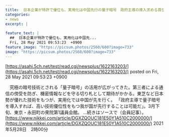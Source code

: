 ```yaml
---
title:  日本企業が特許で優位も、実用化は中国先行の量子暗号　政府主導の導入求める首位東芝  
categories:
- news
excerpt: |
  
feature_text: |
  ##  日本企業が特許で優位も、実用化は中国先...
  Fri, 28 May 2021 09:53:23  +0900
feature_image: "https://picsum.photos/2560/600?image=733"
image: "https://picsum.photos/2560/600?image=733"
---
```


[https://asahi.5ch.net/test/read.cgi/newsplus/1622163203/](https://asahi.5ch.net/test/read.cgi/newsplus/1622163203/)
posted on Fri, 28 May 2021 09:53:23  +0900

<!--more-->

　究極の暗号技術とされる「量子暗号」の活用が広がってきた。第三者による通信の傍受を防ぎ、機密情報などを守る切り札として期待がかかる。東芝など日本勢が優れた技術をもつが、実用化では中国が先を行く。 「政府主導で量子暗号を導入すれば、高い技術優位性をもつ我が国が先行することは可能だ」。3月下旬、東京・永田町の衆院第1議員会館。 …続きはソースで（会員記事）。 [https://www.nikkei.com/article/DGXZQOUC181E50Y1A510C2000000/](https://www.nikkei.com/article/DGXZQOUC181E50Y1A510C2000000/) 2021年5月28日　2時00分
